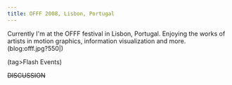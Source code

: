```yaml
---
title: OFFF 2008, Lisbon, Portugal
---
```

Currently I'm at the OFFF festival in Lisbon, Portugal. Enjoying the works of artists in motion graphics, information visualization and more.
\
(blog:offf.jpg?550|)

(tag>Flash Events)

~~DISCUSSION~~
